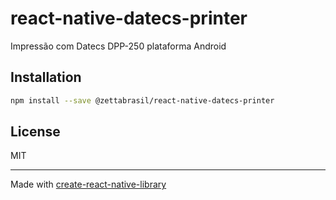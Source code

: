 # react-native-datecs-printer

Impressão com Datecs DPP-250 plataforma Android

## Installation

```sh
npm install --save @zettabrasil/react-native-datecs-printer
```

## License

MIT

---

Made with [create-react-native-library](https://github.com/callstack/react-native-builder-bob)
